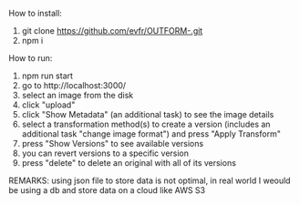 How to install:
1. git clone https://github.com/evfr/OUTFORM-.git
2. npm i

How to run:
1. npm run start
2. go to http://localhost:3000/
3. select an image from the disk
4. click "upload"
5. click "Show Metadata" (an additional task) to see the image details
6. select a transformation method(s) to create a version
    (includes an additional task "change image format") 
    and press "Apply Transform"
7. press "Show Versions" to see available versions
8. you can revert versions to a specific version
9. press "delete"  to delete an original with all of its versions 

REMARKS:
using json file to store data is not optimal, in real world I weould be using a db and store data on a cloud like AWS S3